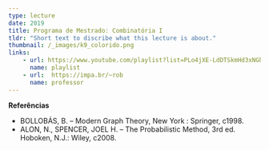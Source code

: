 ```yaml
---
type: lecture
date: 2019
title: Programa de Mestrado: Combinatória I
tldr: "Short text to discribe what this lecture is about."
thumbnail: /_images/k9_colorido.png
links: 
    - url: https://www.youtube.com/playlist?list=PLo4jXE-LdDTSkmHd3xNGhcObfWXvpwmCL
      name: playlist
    - url:  https://impa.br/~rob
      name: professor
---
```

**Referências**
- BOLLOBÁS, B. – Modern Graph Theory, New York : Springer, c1998.
- ALON, N., SPENCER, JOEL H. – The Probabilistic Method, 3rd ed. Hoboken, N.J.: Wiley, c2008.
